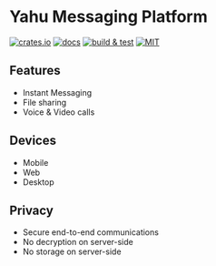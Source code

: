# Yahu Messaging Platform
[![crates.io](https://img.shields.io/crates/v/yahu)](https://crates.io/crates/yahu)
[![docs](https://img.shields.io/docsrs/yahu)](https://docs.rs/yahu)
[![build & test](https://github.com/sheroz/yahu/actions/workflows/ci.yml/badge.svg)](https://github.com/sheroz/yahu/actions/workflows/ci.yml)
[![MIT](https://img.shields.io/github/license/sheroz/yahu)](https://github.com/sheroz/hayvore/tree/main/LICENSE)

## Features
* Instant Messaging
* File sharing
* Voice & Video calls

## Devices
* Mobile
* Web
* Desktop

## Privacy
* Secure end-to-end communications
* No decryption on server-side
* No storage on server-side
  
